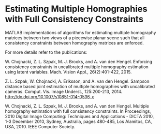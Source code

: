# Estimating Multiple Homographies with Full Consistency Constraints
 MATLAB implementations of algorithms for estimating multiple homography matrices between two views of a piecewise planar scene such that all consistency constraints between homography matrices are enforced.

For more details refer to the publications:

W. Chojnacki, Z. L. Szpak, M. J. Brooks, and A. van den Hengel. 
Enforcing consistency constraints in uncalibrated multiple homography estimation using latent variables. 
Mach. Vision Appl., 26(2):401-422, 2015. 
 
Z. L. Szpak, W. Chojnacki, A. Eriksson, and A. van den Hengel. Sampson 
distance based joint estimation of multiple homographies with 
uncalibrated cameras. Comput. Vis. Image Underst., 125:200-213, 2014. 
http://dx.doi.org/10.1007/s10851-014-0536-x

W. Chojnacki, Z. L. Szpak, M. J. Brooks, and A. van den Hengel. 
Multiple homography estimation with full consistency constraints. 
In Proceedings, 2010 Digital Image Computing: Techniques and Applications - DICTA 2010, 1-3 December 2010, Sydney, Australia, pages 480-485, Los Alamitos, CA, USA, 2010. IEEE Computer Society. 
